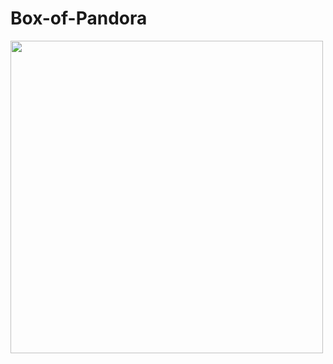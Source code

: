 # Box-of-Pandora
<img src = "https://user-images.githubusercontent.com/77115160/144913359-c94cd1d6-0878-4311-adbb-f2230b891f7e.gif" width = 500>

